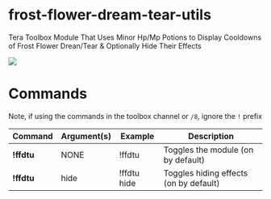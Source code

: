 # frost-flower-dream-tear-utils

Tera Toolbox Module That Uses Minor Hp/Mp Potions to Display Cooldowns of Frost Flower Drean/Tear & Optionally Hide Their Effects

![](https://cdn.discordapp.com/attachments/803409013832155177/943134214293979176/unknown.png)

# Commands
Note, if using the commands in the toolbox channel or `/8`, ignore the `!` prefix

Command | Argument(s) | Example | Description
---|---|---|---
**!ffdtu** | NONE | !ffdtu| Toggles the module (on by default)
**!ffdtu** | hide | !ffdtu hide| Toggles hiding effects (on by default)